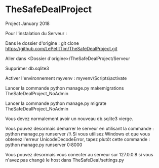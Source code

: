 # TheSafeDealProject
Project January 2018

Pour l'instalation du Serveur :

Dans le dossier d'origine : git clone https://github.com/LePetitTim/TheSafeDealProject.git

Aller dans <Dossier d'origine>/TheSafeDealProject/Serveur

Supprimer db.sqlite3

Activer l'environnement myvenv : myvenv\Scripts\activate

Lancer la commande python manage.py makemigrations TheSafeDealProject_NoAdmin

Lancer la commande python manage.py migrate TheSafeDealProject_NoAdmin

Vous devez normalement avoir un nouveau db.sqlite3 vierge.

Vous pouvez desormais demarrer le serveur en utilisant la commande : python manage.py runserver
/!\ Si vous utilisez Windows et que vous obtenez l'erreur UnicodeDecodeError, tapez plutôt cette commande : python manage.py runserver 0:8000

Vous pouvez desormais vous conecter au serveur sur 127.0.0.8 si vous n'avez pas changé le host dans TheSafeDeal/settings.py
